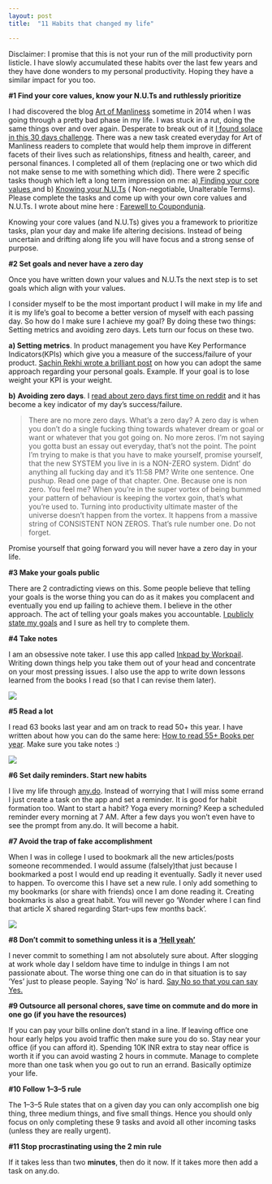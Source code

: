 ```yaml
---
layout: post
title:  "11 Habits that changed my life"

---
```


Disclaimer: I promise that this is not your run of the mill productivity porn listicle. I have slowly accumulated these habits over the last few years and they have done wonders to my personal productivity. Hoping they have a similar impact for you too.

**#1 Find your core values, know your N.U.Ts and ruthlessly prioritize**

I had discovered the blog [Art of Manliness](http://www.artofmanliness.com/) sometime in 2014 when I was going through a pretty bad phase in my life. I was stuck in a rut, doing the same things over and over again. Desperate to break out of it [I found solace in this 30 days challenge](http://www.artofmanliness.com/2009/06/30/30-days-to-a-better-man-wrap-up/). There was a new task created everyday for Art of Manliness readers to complete that would help them improve in different facets of their lives such as relationships, fitness and health, career, and personal finances. I completed all of them (replacing one or two which did not make sense to me with something which did). There were 2 specific tasks though which left a long term impression on me: a)[ Finding your core values ](http://www.artofmanliness.com/2009/05/31/30-days-to-a-better-man-day-1-define-your-core-values/)and b) [Knowing your N.U.Ts](http://www.artofmanliness.com/2009/06/17/30-days-to-a-better-man-day-18-find-your-n-u-t-s/) ( Non-negotiable, Unalterable Terms). Please complete the tasks and come up with your own core values and N.U.Ts. I wrote about mine here : [Farewell to Coupondunia](http://www.linkedin.com/pulse/farewell-coupondunia-manas-j-saloi).

Knowing your core values (and N.U.Ts) gives you a framework to prioritize tasks, plan your day and make life altering decisions. Instead of being uncertain and drifting along life you will have focus and a strong sense of purpose.

**#2 Set goals and never have a zero day**

Once you have written down your values and N.U.Ts the next step is to set goals which align with your values.

I consider myself to be the most important product I will make in my life and it is my life’s goal to become a better version of myself with each passing day. So how do I make sure I achieve my goal? By doing these two things: Setting metrics and avoiding zero days. Lets turn our focus on these two.

**a) Setting metrics**. In product management you have Key Performance Indicators(KPIs) which give you a measure of the success/failure of your product. [Sachin Rekhi wrote a brilliant post](http://www.sachinrekhi.com/how-i-determined-my-health-kpis-by-analyzing-the-leading-causes-of-death) on how you can adopt the same approach regarding your personal goals. Example. If your goal is to lose weight your KPI is your weight.

**b)** **Avoiding zero days**. I [read about zero days first time on reddit](http://www.reddit.com/r/getdisciplined/comments/1q96b5/i_just_dont_care_about_myself/cdah4af) and it has become a key indicator of my day’s success/failure.
> There are no more zero days. What’s a zero day? A zero day is when you don’t do a single fucking thing towards whatever dream or goal or want or whatever that you got going on. No more zeros. I’m not saying you gotta bust an essay out everyday, that’s not the point. The point I’m trying to make is that you have to make yourself, promise yourself, that the new SYSTEM you live in is a NON-ZERO system. Didnt’ do anything all fucking day and it’s 11:58 PM? Write one sentence. One pushup. Read one page of that chapter. One. Because one is non zero. You feel me? When you’re in the super vortex of being bummed your pattern of behaviour is keeping the vortex goin, that’s what you’re used to. Turning into productivity ultimate master of the universe doesn’t happen from the vortex. It happens from a massive string of CONSISTENT NON ZEROS. That’s rule number one. Do not forget.

Promise yourself that going forward you will never have a zero day in your life.

**#3 Make your goals public**

There are 2 contradicting views on this. Some people believe that telling your goals is the worse thing you can do as it makes you complacent and eventually you end up failing to achieve them. I believe in the other approach. The act of telling your goals makes you accountable. [I publicly state my goals](https://www.quora.com/What-do-you-want-in-2015/answer/Manas-J-Saloi) and I sure as hell try to complete them.

**#4 Take notes**

I am an obsessive note taker. I use this app called [Inkpad by Workpail](https://play.google.com/store/apps/details?id=com.workpail.inkpad.notepad.notes&hl=en). Writing down things help you take them out of your head and concentrate on your most pressing issues. I also use the app to write down lessons learned from the books I read (so that I can revise them later).

![](https://cdn-images-1.medium.com/max/2160/1*KfbhC6Awmazp_fu3kk4Cvw.png)

**#5 Read a lot**

I read 63 books last year and am on track to read 50+ this year. I have written about how you can do the same here: [How to read 55+ Books per year](https://www.linkedin.com/pulse/how-read-55-books-per-year-manas-j-saloi). Make sure you take notes :)

![](https://cdn-images-1.medium.com/max/9280/1*TrbuymrKqbihht1bpP8pdw.jpeg)

**#6 Set daily reminders. Start new habits**

I live my life through [any.do](https://play.google.com/store/apps/details?id=com.anydo). Instead of worrying that I will miss some errand I just create a task on the app and set a reminder. It is good for habit formation too. Want to start a habit? Yoga every morning? Keep a scheduled reminder every morning at 7 AM. After a few days you won’t even have to see the prompt from any.do. It will become a habit.

**#7 Avoid the trap of fake accomplishment**

When I was in college I used to bookmark all the new articles/posts someone recommended. I would assume (falsely)that just because I bookmarked a post I would end up reading it eventually. Sadly it never used to happen. To overcome this I have set a new rule. I only add something to my bookmarks (or share with friends) once I am done reading it. Creating bookmarks is also a great habit. You will never go ‘Wonder where I can find that article X shared regarding Start-ups few months back’.

![](https://cdn-images-1.medium.com/max/2160/1*cR97uUsBWg098H8b0cczwQ.png)

**#8 Don’t commit to something unless it is a [‘Hell yeah’](http://sivers.org/hellyeah)**

I never commit to something I am not absolutely sure about. After slogging at work whole day I seldom have time to indulge in things I am not passionate about. The worse thing one can do in that situation is to say ‘Yes’ just to please people. Saying ‘No’ is hard. [Say No so that you can say Yes.](https://zenhabits.net/say-yes/)

**#9 Outsource all personal chores, save time on commute and do more in one go (if you have the resources)**

If you can pay your bills online don’t stand in a line. If leaving office one hour early helps you avoid traffic then make sure you do so. Stay near your office (if you can afford it). Spending 10K INR extra to stay near office is worth it if you can avoid wasting 2 hours in commute. Manage to complete more than one task when you go out to run an errand. Basically optimize your life.

**#10 Follow 1–3–5 rule**

The 1–3–5 Rule states that on a given day you can only accomplish one big thing, three medium things, and five small things. Hence you should only focus on only completing these 9 tasks and avoid all other incoming tasks (unless they are really urgent).

**#11 Stop procrastinating using the 2 min rule**

If it takes less than two **minutes**, then do it now. If it takes more then add a task on any.do.

